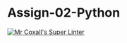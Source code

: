 # Assign-02-Python
[![Mr Coxall's Super Linter](https://github.com/ICS3U-C-Programming-JulienL/Assign-02-Python/workflows/Mr%20Coxall's%20Super%20Linter/badge.svg)](https://github.com/ICS3U-C-Programming-JulienL/Assign-02-Python/actions/)
